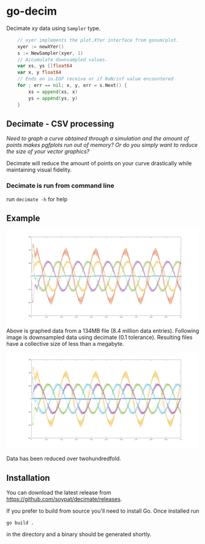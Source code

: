 # go-decim

Decimate xy data using `Sampler` type.

```go
    // xyer implements the plot.XYer interface from gonum/plot.
    xyer := newXYer()
	s := NewSampler(xyer, 1)
    // Accumulate downsampled values.
	var xs, ys []float64
	var x, y float64
    // Ends on io.EOF receive or if NaN/inf value encountered
	for ; err == nil; x, y, err = s.Next() {
		xs = append(xs, x)
		ys = append(ys, y)
	}
```



## Decimate - CSV processing

_Need to graph a curve obtained through a simulation and the amount of points makes pgfplots run out of memory? Or do you simply want to reduce the size of your vector graphics?_

Decimate will reduce the amount of points on your curve drastically while maintaining visual fidelity.

### Decimate is run from command line
run `decimate -h` for help

## Example

![Lots of data points](_assets/bigbig.png)
Above is graphed data from a 134MB file (8.4 million data entries). Following image is downsampled data using decimate (0.1 tolerance). Resulting files have a collective size of less than a megabyte.

![Less data points but identical to above](_assets/smolbig.png)

Data has been reduced over twohundredfold.

## Installation

You can download the latest release from https://github.com/soypat/decimate/releases.

If you prefer to build from source you'll need to install Go. Once installed run

```console
go build .
``` 

in the directory and a binary should be generated shortly.

